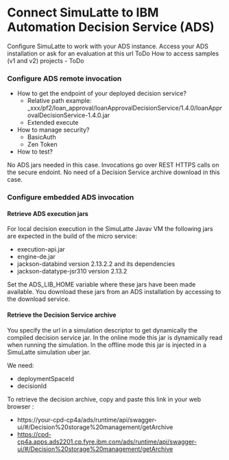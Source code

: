 # Connect SimuLatte to IBM Automation Decision Service (ADS)

Configure SimuLatte to work with your ADS instance.
Access your ADS installation or ask for an evaluation at this url ToDo
How to access samples (v1 and v2) projects - ToDo

### Configure ADS remote invocation
* How to get the endpoint of your deployed decision service?
   * Relative path example: _xxx/pf2/loan_approval/loanApprovalDecisionService/1.4.0/loanApprovalDecisionService-1.4.0.jar 
   * Extended execute
* How to manage security?
   * BasicAuth
   * Zen Token
* How to test?

No ADS jars needed in this case. Invocations go over REST HTTPS calls on the secure endoint.
No need of a Decision Service archive download in this case.

### Configure embedded ADS invocation
#### Retrieve ADS execution jars
For local decision execution in the SimuLatte Javav VM the following jars are expected in the build of the micro service:
   * execution-api.jar
   * engine-de.jar
   * jackson-databind version 2.13.2.2 and its dependencies
   * jackson-datatype-jsr310 version 2.13.2

Set the ADS_LIB_HOME variable where these jars have been made available.
You download these jars from an ADS installation by accessing to the download service.

#### Retrieve the Decision Service archive
You specify the url in a simulation descriptor to get dynamically the compiled decision service jar.
In the online mode this jar is dynamically read when running the simulation. In the offline mode this jar is injected in a SimuLatte simulation uber jar.

We need:
* deploymentSpaceId
* decisionId

To retrieve the decision archive, copy and paste this link in your web browser : 
   * https://your-cpd-cp4a/ads/runtime/api/swagger-ui/#/Decision%20storage%20management/getArchive
   * https://cpd-cp4a.apps.ads2201.cp.fyre.ibm.com/ads/runtime/api/swagger-ui/#/Decision%20storage%20management/getArchive
